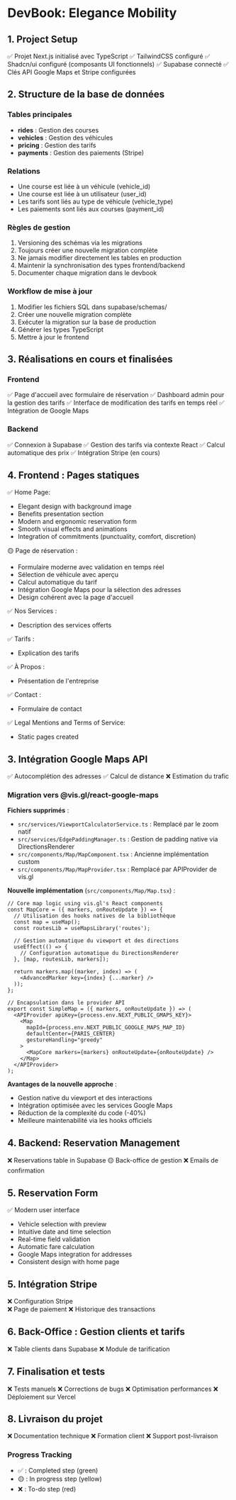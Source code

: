 # DevBook: Elegance Mobility

## 1. Project Setup
✅ Projet Next.js initialisé avec TypeScript
✅ TailwindCSS configuré
✅ Shadcn/ui configuré (composants UI fonctionnels)
✅ Supabase connecté
✅ Clés API Google Maps et Stripe configurées

## 2. Structure de la base de données

### Tables principales
- **rides** : Gestion des courses
- **vehicles** : Gestion des véhicules
- **pricing** : Gestion des tarifs
- **payments** : Gestion des paiements (Stripe)

### Relations
- Une course est liée à un véhicule (vehicle_id)
- Une course est liée à un utilisateur (user_id)
- Les tarifs sont liés au type de véhicule (vehicle_type)
- Les paiements sont liés aux courses (payment_id)

### Règles de gestion
1. Versioning des schémas via les migrations
2. Toujours créer une nouvelle migration complète
3. Ne jamais modifier directement les tables en production
4. Maintenir la synchronisation des types frontend/backend
5. Documenter chaque migration dans le devbook

### Workflow de mise à jour
1. Modifier les fichiers SQL dans supabase/schemas/
2. Créer une nouvelle migration complète
3. Exécuter la migration sur la base de production
4. Générer les types TypeScript
5. Mettre à jour le frontend

## 3. Réalisations en cours et finalisées

### Frontend
✅ Page d'accueil avec formulaire de réservation
✅ Dashboard admin pour la gestion des tarifs
✅ Interface de modification des tarifs en temps réel
✅ Intégration de Google Maps

### Backend
✅ Connexion à Supabase
✅ Gestion des tarifs via contexte React
✅ Calcul automatique des prix
✅ Intégration Stripe (en cours)

## 4. Frontend : Pages statiques
✅ Home Page:
- Elegant design with background image
- Benefits presentation section
- Modern and ergonomic reservation form
- Smooth visual effects and animations
- Integration of commitments (punctuality, comfort, discretion)

🟡 Page de réservation :
- Formulaire moderne avec validation en temps réel
- Sélection de véhicule avec aperçu
- Calcul automatique du tarif
- Intégration Google Maps pour la sélection des adresses
- Design cohérent avec la page d'accueil

✅ Nos Services :  
- Description des services offerts  

✅ Tarifs :
- Explication des tarifs  

✅ À Propos :  
- Présentation de l'entreprise  

✅ Contact :
- Formulaire de contact  

✅ Legal Mentions and Terms of Service:
- Static pages created
## 3. Intégration Google Maps API
✅ Autocomplétion des adresses
✅ Calcul de distance
❌ Estimation du trafic

### Migration vers @vis.gl/react-google-maps
**Fichiers supprimés** :
- `src/services/ViewportCalculatorService.ts` : Remplacé par le zoom natif
- `src/services/EdgePaddingManager.ts` : Gestion de padding native via DirectionsRenderer
- `src/components/Map/MapComponent.tsx` : Ancienne implémentation custom
- `src/components/Map/MapProvider.tsx` : Remplacé par APIProvider de vis.gl

**Nouvelle implémentation** (`src/components/Map/Map.tsx`) :
```tsx
// Core map logic using vis.gl's React components
const MapCore = ({ markers, onRouteUpdate }) => {
  // Utilisation des hooks natives de la bibliothèque
  const map = useMap();
  const routesLib = useMapsLibrary('routes');

  // Gestion automatique du viewport et des directions
  useEffect(() => {
    // Configuration automatique du DirectionsRenderer
  }, [map, routesLib, markers]);

  return markers.map((marker, index) => (
    <AdvancedMarker key={index} {...marker} />
  ));
};

// Encapsulation dans le provider API
export const SimpleMap = ({ markers, onRouteUpdate }) => (
  <APIProvider apiKey={process.env.NEXT_PUBLIC_GMAPS_KEY}>
    <Map
      mapId={process.env.NEXT_PUBLIC_GOOGLE_MAPS_MAP_ID}
      defaultCenter={PARIS_CENTER}
      gestureHandling="greedy"
    >
      <MapCore markers={markers} onRouteUpdate={onRouteUpdate} />
    </Map>
  </APIProvider>
);
```

**Avantages de la nouvelle approche** :
- Gestion native du viewport et des interactions
- Intégration optimisée avec les services Google Maps
- Réduction de la complexité du code (-40%)
- Meilleure maintenabilité via les hooks officiels


## 4. Backend: Reservation Management
❌ Reservations table in Supabase
🟡 Back-office de gestion
❌ Emails de confirmation

## 5. Reservation Form
✅ Modern user interface
- Vehicle selection with preview
- Intuitive date and time selection
- Real-time field validation
- Automatic fare calculation
- Google Maps integration for addresses
- Consistent design with home page

## 5. Intégration Stripe
❌ Configuration Stripe  
❌ Page de paiement
❌ Historique des transactions

## 6. Back-Office : Gestion clients et tarifs
❌ Table clients dans Supabase
❌ Module de tarification  

## 7. Finalisation et tests
❌ Tests manuels
❌ Corrections de bugs
❌ Optimisation performances
❌ Déploiement sur Vercel  

## 8. Livraison du projet
❌ Documentation technique
❌ Formation client
❌ Support post-livraison

### Progress Tracking
- ✅ : Completed step (green)
- 🟡 : In progress step (yellow)
- ❌ : To-do step (red)